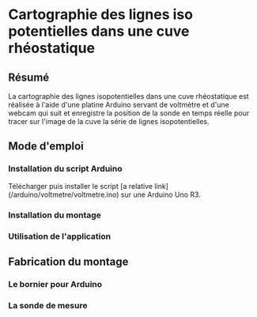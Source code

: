 # Cartographie des lignes iso potentielles dans une cuve rhéostatique
## Résumé
La cartographie des lignes isopotentielles dans une cuve rhéostatique est réalisée à l'aide d'une platine Arduino servant de voltmètre et d'une webcam qui suit et enregistre la position de la sonde en temps réelle pour tracer sur l'image de la cuve la série de lignes isopotentielles. 
## Mode d'emploi
### Installation du script Arduino 
Télécharger puis installer le script [a relative link] (/arduino/voltmetre/voltmetre.ino) sur une Arduino Uno R3.
### Installation du montage
### Utilisation de l'application
## Fabrication du montage
### Le bornier pour Arduino
### La sonde de mesure

